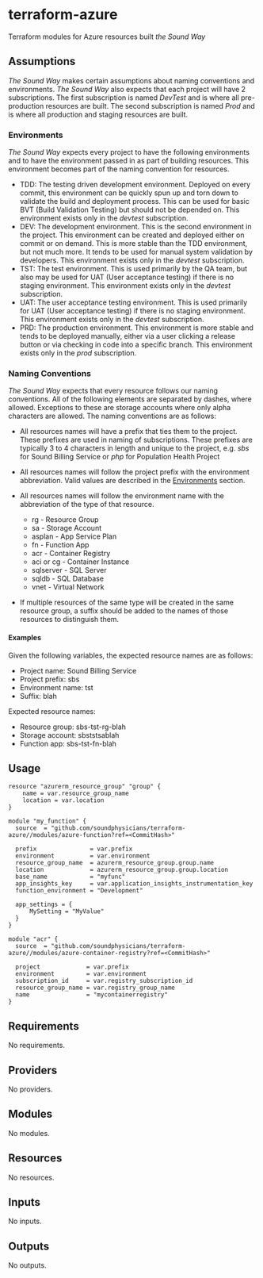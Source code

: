 # terraform-azure
Terraform modules for Azure resources built _the Sound Way_

## Assumptions

_The Sound Way_ makes certain assumptions about naming conventions and environments. _The Sound Way_ also expects that each project will have 2 subscriptions. The first subscription is named _DevTest_ and is where all pre-production resources are built. The second subscription is named _Prod_ and is where all production and staging resources are built.

### Environments

_The Sound Way_ expects every project to have the following environments and to have the environment passed in as part of building resources. This environment becomes part of the naming convention for resources.

* TDD: The testing driven development environment. Deployed on every commit, this environment can be quickly spun up and torn down to validate the build and deployment process. This can be used for basic BVT (Build Validation Testing) but should not be depended on. This environment exists only in the  _devtest_ subscription.
* DEV: The development environment. This is the second environment in the project. This environment can be created and deployed either on commit or on demand. This is more stable than the TDD environment, but not much more. It tends to be used for manual system validation by developers. This environment exists only in the  _devtest_ subscription.
* TST: The test environment. This is used primarily by the QA team, but also may be used for UAT (User acceptance testing) if there is no staging environment. This environment exists only in the  _devtest_ subscription.
* UAT: The user acceptance testing environment. This is used primarily for UAT (User acceptance testing) if there is no staging environment. This environment exists only in the  _devtest_ subscription.
* PRD: The production environment. This environment is more stable and tends to be deployed manually, either via a user clicking a release button or via checking in code into a specific branch. This environment exists only in the  _prod_ subscription. 

### Naming Conventions 

_The Sound Way_ expects that every resource follows our naming conventions. All of the following elements are separated by dashes, where allowed. Exceptions to these are storage accounts where only alpha characters are allowed. The naming conventions are as follows:

* All resources names will have a prefix that ties them to the project. These prefixes are used in naming of subscriptions. These prefixes are typically 3 to 4 characters in length and unique to the project, e.g. _sbs_ for Sound Billing Service or _php_ for Population Health Project

* All resources names will follow the project prefix with the environment abbreviation. Valid values are described in the [Environments](#environments) section.

* All resources names will follow the environment name with the abbreviation of the type of that resource. 

    * rg - Resource Group
    * sa - Storage Account
    * asplan - App Service Plan
    * fn - Function App
    * acr - Container Registry
    * aci or cg - Container Instance
    * sqlserver - SQL Server
    * sqldb - SQL Database
    * vnet - Virtual Network

* If multiple resources of the same type will be created in the same resource group, a suffix should be added to the names of those resources to distinguish them. 

#### Examples

Given the following variables, the expected resource names are as follows:

* Project name: Sound Billing Service
* Project prefix: sbs 
* Environment name: tst 
* Suffix: blah

Expected resource names:
* Resource group: sbs-tst-rg-blah
* Storage account: sbststsablah
* Function app: sbs-tst-fn-blah

## Usage 

```hcl
resource "azurerm_resource_group" "group" {
    name = var.resource_group_name 
    location = var.location 
}

module "my_function" {
  source  = "github.com/soundphysicians/terraform-azure//modules/azure-function?ref=<CommitHash>"

  prefix               = var.prefix
  environment          = var.environment
  resource_group_name  = azurerm_resource_group.group.name
  location             = azurerm_resource_group.group.location
  base_name            = "myfunc"
  app_insights_key     = var.application_insights_instrumentation_key
  function_environment = "Development"         

  app_settings = {
      MySetting = "MyValue"
  }
}

module "acr" {
  source  = "github.com/soundphysicians/terraform-azure//modules/azure-container-registry?ref=<CommitHash>"

  project             = var.prefix
  environment         = var.environment
  subscription_id     = var.registry_subscription_id
  resource_group_name = var.registry_group_name
  name                = "mycontainerregistry" 
}
```
<!-- BEGIN_TF_DOCS -->
## Requirements

No requirements.

## Providers

No providers.

## Modules

No modules.

## Resources

No resources.

## Inputs

No inputs.

## Outputs

No outputs.
<!-- END_TF_DOCS -->